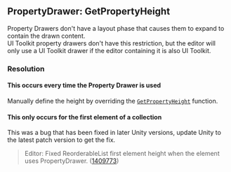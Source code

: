 ## PropertyDrawer: GetPropertyHeight

Property Drawers don't have a layout phase that causes them to expand to contain the drawn content.  
UI Toolkit property drawers don't have this restriction, but the editor will only use a UI Toolkit drawer if the editor containing it is also UI Toolkit.

### Resolution
#### This occurs every time the Property Drawer is used
Manually define the height by overriding the [`GetPropertyHeight`](https://docs.unity3d.com/ScriptReference/PropertyDrawer.GetPropertyHeight.html) function.

#### This only occurs for the first element of a collection
This was a bug that has been fixed in later Unity versions, update Unity to the latest patch version to get the fix.

> Editor: Fixed ReorderableList first element height when the element uses PropertyDrawer. ([1409773](https://issuetracker.unity3d.com/issues/first-array-element-expansion-is-broken-for-arrays-that-use-custom-property-drawers))